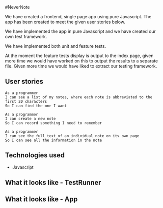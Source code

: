#NeverNote

We have created a frontend, single page app using pure Javascript. The app has been created to meet the given user stories below.

We have implemented the app in pure Javascript and we have created our own test framework.

We have implemented both unit and feature tests.

At the moment the feature tests display is output to the index page, given more time we would have worked on this to output the results to a separate file. Given more time we would have liked to extract our testing framework.

## User stories
```
As a programmer
I can see a list of my notes, where each note is abbreviated to the first 20 characters
So I can find the one I want

As a programmer
I can create a new note
So I can record something I need to remember

As a programmer
I can see the full text of an individual note on its own page
So I can see all the information in the note
```

## Technologies used
* Javascript

## What it looks like - TestRunner

## What it looks like - App 
